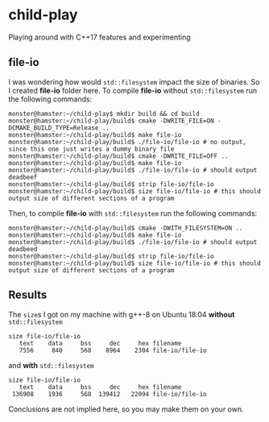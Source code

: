 # child-play

Playing around with C++17 features and experimenting

## file-io

I was wondering how would `std::filesystem` impact the size of binaries. So I created **file-io** folder here.
To compile **file-io** without `std::filesystem` run the following commands:
```console
monster@hamster:~/child-play$ mkdir build && cd build
monster@hamster:~/child-play/build$ cmake -DWRITE_FILE=ON -DCMAKE_BUILD_TYPE=Release ..
monster@hamster:~/child-play/build$ make file-io
monster@hamster:~/child-play/build$ ./file-io/file-io # no output, since this one just writes a dummy binary file
monster@hamster:~/child-play/build$ cmake -DWRITE_FILE=OFF ..
monster@hamster:~/child-play/build$ make file-io
monster@hamster:~/child-play/build$ ./file-io/file-io # should output deadbeef
monster@hamster:~/child-play/build$ strip file-io/file-io
monster@hamster:~/child-play/build$ size file-io/file-io # this should output size of different sections of a program
```
Then, to compile **file-io** with `std::filesystem` run the following commands:
```console
monster@hamster:~/child-play/build$ cmake -DWITH_FILESYSTEM=ON ..
monster@hamster:~/child-play/build$ make file-io
monster@hamster:~/child-play/build$ ./file-io/file-io # should output deadbeed
monster@hamster:~/child-play/build$ strip file-io/file-io
monster@hamster:~/child-play/build$ size file-io/file-io # this should output size of different sections of a program
```

## Results

The `size`s I got on my machine with g++-8 on Ubuntu 18.04
**without** `std::filesystem`
```
size file-io/file-io 
   text	   data	    bss	    dec	    hex	filename
   7556	    840	    568	   8964	   2304	file-io/file-io
```
and **with** `std::filesystem`
```
size file-io/file-io 
   text	   data	    bss	    dec	    hex	filename
 136908	   1936	    568	 139412	  22094	file-io/file-io
```
Conclusions are not implied here, so you may make them on your own.
